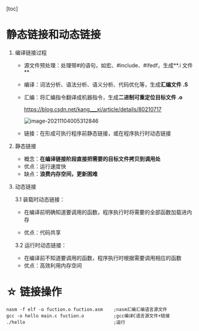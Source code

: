[toc]

# 静态链接和动态链接

1. 编译链接过程

   - 源文件预处理：处理带#的语句，如宏、#include、#ifedf，生成**.i 文件**

   - 编译：词法分析、语法分析、语义分析、代码优化等，生成**汇编文件 .S**

   - 汇编：将汇编指令翻译成机器指令，生成**二进制可重定位目标文件 .o**

     https://blog.csdn.net/kang___xi/article/details/80210717

     ![image-20211104005312846](C:\Users\junlines\AppData\Roaming\Typora\typora-user-images\image-20211104005312846.png)

   - 链接：在形成可执行程序前静态链接，或在程序执行时动态链接

2. 静态链接

   - 概念：**在编译链接阶段直接把需要的目标文件拷贝到调用处**
   - 优点：运行速度快
   - 缺点：**浪费内存空间，更新困难**

3. 动态链接

   3.1 装载时动态链接：

   - 在编译前明确知道要调用的函数，程序执行时将需要的全部函数加载进内存

   - 优点：代码共享

   3.2 运行时动态链接：

   - 在编译前不知道要调用的函数，程序执行时根据需要调用相应的函数
   - 优点：高效利用内存空间

# ☆ 链接操作

```
nasm -f elf -o fuction.o fuction.asm    ;nasm汇编汇编语言源文件
gcc -o hello main.c fuction.o           ;gcc编译C语言源文件+链接
./hello                                 ;运行
```

